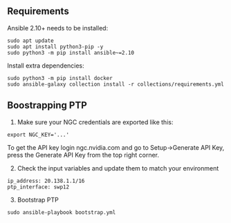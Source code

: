 ## Requirements

Ansible 2.10+ needs to be installed:

```
sudo apt update 
sudo apt install python3-pip -y
sudo python3 -m pip install ansible~=2.10
```

Install extra dependencies:

```
sudo python3 -m pip install docker
sudo ansible-galaxy collection install -r collections/requirements.yml
```

## Boostrapping PTP

1. Make sure your NGC credentials are exported like this:

```
export NGC_KEY='...'
```

To get the API key login ngc.nvidia.com and go to Setup->Generate API Key, press the Generate API Key from the top right corner.

2. Check the input variables and update them to match your environment

```
ip_address: 20.138.1.1/16
ptp_interface: swp12
```

3. Bootstrap PTP 

```
sudo ansible-playbook bootstrap.yml
```

